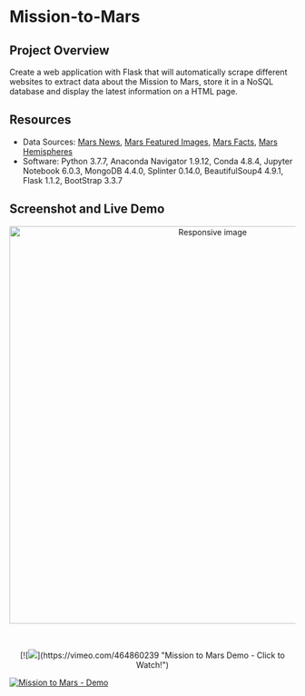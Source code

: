 # Mission-to-Mars

## Project Overview
Create a web application with Flask that will automatically scrape different websites to extract data about the Mission to Mars, store it in a NoSQL database and display the latest information on a HTML page.

## Resources
- Data Sources: [Mars News](https://mars.nasa.gov/news/), [Mars Featured Images](https://www.jpl.nasa.gov/spaceimages/?search=&category=Mars), [Mars Facts](http://space-facts.com/mars/), [Mars Hemispheres](https://astrogeology.usgs.gov/search/results?q=hemisphere+enhanced&k1=target&v1=Mars)
- Software: Python 3.7.7, Anaconda Navigator 1.9.12, Conda 4.8.4, Jupyter Notebook 6.0.3, MongoDB 4.4.0, Splinter 0.14.0, BeautifulSoup4 4.9.1, Flask 1.1.2, BootStrap 3.3.7

## Screenshot and Live Demo

<p align="center">
    <img src="https://user-images.githubusercontent.com/68669675/95029070-2364ad80-066b-11eb-9f46-384daba73bc2.png" class="img-responsive" alt="Responsive image" width=700px height=auto>
</p>
<br>
<p align="center">
    [![<img src="https://user-images.githubusercontent.com/68669675/95037786-c3353200-0691-11eb-9be5-c5e6ca263791.png">](https://vimeo.com/464860239 "Mission to Mars Demo - Click to Watch!")
</p>

[![Mission to Mars - Demo](https://user-images.githubusercontent.com/68669675/95037786-c3353200-0691-11eb-9be5-c5e6ca263791.png)](https://vimeo.com/464860239 "Mission to Mars Demo - Click to Watch!")
